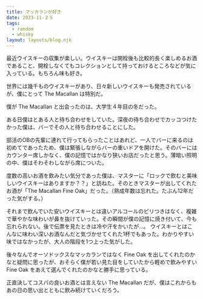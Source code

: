 ```yaml
---
title: マッカランが好き
date: 2023-11-２５
tags:
  - random
  - whisky
layout: layouts/blog.njk
---
```


最近ウイスキーの収集が楽しい。ウイスキーは開栓後も比較的長く楽しめるお酒であること、開栓しなくてもコレクションとして持っておけるところなどが気に入っている。もちろん味も好き。

世界には幾千ものウイスキーがあり、日々新しいウイスキーも発売されているが、僕にとって The Macallan は特別だ。

僕が The Macallan と出会ったのは、大学生４年目の冬だった。

ある日僕はとある人と待ち合わせをしていた。深夜の待ち合わせでカッコつけたかった僕は、バーでその人と待ち合わせることにした。

部活のOBの先輩に連れて行ってもらったことはあれど、一人でバーに来るのは初めてであったため、僕は緊張しながらバーの重いドアを開けた。そのバーにはカウンター席しかなく、僕の記憶ではかなり狭いお店だったと思う。薄暗い照明の中、僕はそわそわしながら席についた。

度数の高いお酒を飲みたい気分であった僕は、マスターに「ロックで飲むと美味しいウイスキーはありますか？？」と訪ねた。そのときマスターが出してくれたお酒が「The Macallan Fine Oak」だった。（熟成年数は忘れた。たぶん12年だった気がする。）

それまで飲んでいた安いウイスキーとは違いアルコールのピリつきはなく、複雑で華やかな味わいが鼻を抜けていった。その瞬間が僕の記憶に焼き付いて、今も忘れられない。後で伝票を見たときは冷や汗をかいたが…。
ウイスキーとはこんなに味わい深いお酒なんだと気づかせてくれた1杯でもあった。わかりやすい味ではなかったが、大人の階段を1つ上った気がした。

後々なんでオーソドックスなマッカランではなく Fine Oak を出してくれたのかなと疑問に思ったが、おそらく僕が若い見た目をしていたから軽めで飲みやすい Fine Oak をあえて選んでくれたのかなと勝手に思っている。

正直決してコスパの良いお酒とは言えない The Macallan だが、僕はこれからもあの日の思い出とともに飲み続けていくだろう。